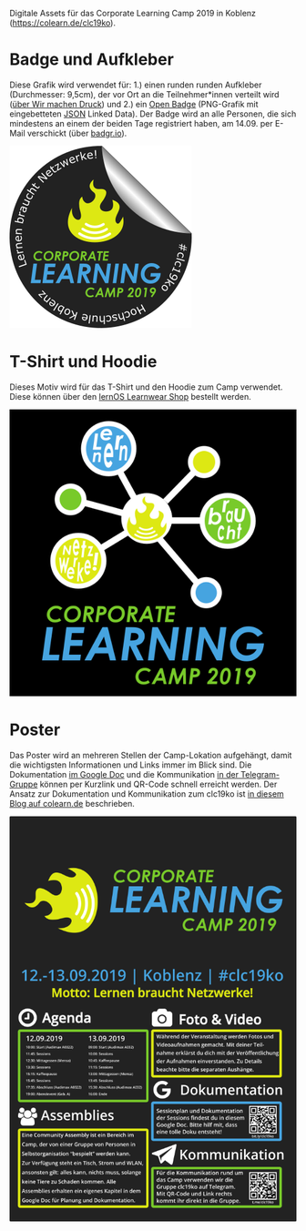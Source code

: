 Digitale Assets für das Corporate Learning Camp 2019 in Koblenz (https://colearn.de/clc19ko).

# Badge und Aufkleber

Diese Grafik wird verwendet für: 1.) einen runden runden Aufkleber (Durchmesser: 9,5cm), der vor Ort an die Teilnehmer*innen verteilt wird ([über Wir machen Druck](https://www.wir-machen-druck.de/aufkleber-rund-95-cm-x-95-cm.html)) und 2.) ein [Open Badge](https://de.wikipedia.org/wiki/Open_Badges) (PNG-Grafik mit eingebetteten [JSON](https://de.wikipedia.org/wiki/JavaScript_Object_Notation) Linked Data). Der Badge wird an alle Personen, die sich mindestens an einem der beiden Tage registriert haben, am 14.09. per E-Mail verschickt (über [badgr.io](http://badgr.io)).

![clc19ko-badge-320px](clc19ko-badge-320px.png)

# T-Shirt und Hoodie

Dieses Motiv wird für das T-Shirt und den Hoodie zum Camp verwendet. Diese können über den [lernOS Learnwear Shop](https://shop.spreadshirt.net/lernos/) bestellt werden.

![clc19ko-shirt](clc19ko-shirt.png)

# Poster

Das Poster wird an mehreren Stellen der Camp-Lokation aufgehängt, damit die wichtigsten Informationen und Links immer im Blick sind. Die Dokumentation [im Google Doc](https://bit.ly/blp19ko) und die Kommunikation [in der Telegram-Gruppe](https://t.me/clc19ko) können per Kurzlink und QR-Code schnell erreicht werden. Der Ansatz zur Dokumentation und Kommunikation zum clc19ko ist [in diesem Blog auf colearn.de](https://colearn.de/dokumentation-und-kommunikation-auf-dem-corporate-learning-camp-2019-in-koblenz/) beschrieben.

![clc19ko-poster](clc19ko-poster.png)